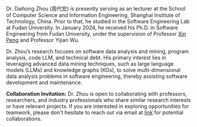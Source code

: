 Dr. Daihong Zhou (周代宏) is presently serving as an lecturer at the School of Computer Science and Information Engineering, Shanghai Institute of Technology, China. Prior to that, he studied in the Software Engineering Lab at Fudan University. In January 2024, he received his Ph.D. in Software Engineering from Fudan University, under the supervision of Professor [Xin Peng](http://cspengxin.github.io) and Professor Yijian Wu.

Dr. Zhou’s research focuses on software data analysis and mining, program analysis, code LLM, and technical debt. His primary interest lies in leveraging advanced data mining techniques, such as large language models (LLMs) and knowledge graphs (KGs), to solve multi-dimensional data analysis problems in software engineering, thereby assisting software development and maintenance.

<p><strong>Collaboration Invitation:</strong> Dr. Zhou is open to collaborating with professors, researchers, and industry professionals who share similar research interests or have relevant projects. If you are interested in exploring opportunities for teamwork, please don't hesitate to reach out via email at <a href="dhzhou17@fudan.edu.cn">link</a> for potential collaborations.</p>
